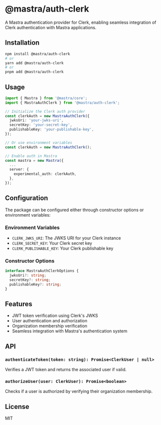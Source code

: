 # @mastra/auth-clerk

A Mastra authentication provider for Clerk, enabling seamless integration of Clerk authentication with Mastra applications.

## Installation

```bash
npm install @mastra/auth-clerk
# or
yarn add @mastra/auth-clerk
# or
pnpm add @mastra/auth-clerk
```

## Usage

```typescript
import { Mastra } from '@mastra/core';
import { MastraAuthClerk } from '@mastra/auth-clerk';

// Initialize the Clerk auth provider
const clerkAuth = new MastraAuthClerk({
  jwksUri: 'your-jwks-uri',
  secretKey: 'your-secret-key',
  publishableKey: 'your-publishable-key',
});

// Or use environment variables
const clerkAuth = new MastraAuthClerk();

// Enable auth in Mastra
const mastra = new Mastra({
  ...
  server: {
    experimental_auth: clerkAuth,
  },
});
```

## Configuration

The package can be configured either through constructor options or environment variables:

### Environment Variables

- `CLERK_JWKS_URI`: The JWKS URI for your Clerk instance
- `CLERK_SECRET_KEY`: Your Clerk secret key
- `CLERK_PUBLISHABLE_KEY`: Your Clerk publishable key

### Constructor Options

```typescript
interface MastraAuthClerkOptions {
  jwksUri?: string;
  secretKey?: string;
  publishableKey?: string;
}
```

## Features

- JWT token verification using Clerk's JWKS
- User authentication and authorization
- Organization membership verification
- Seamless integration with Mastra's authentication system

## API

### `authenticateToken(token: string): Promise<ClerkUser | null>`

Verifies a JWT token and returns the associated user if valid.

### `authorizeUser(user: ClerkUser): Promise<boolean>`

Checks if a user is authorized by verifying their organization membership.

## License

MIT
